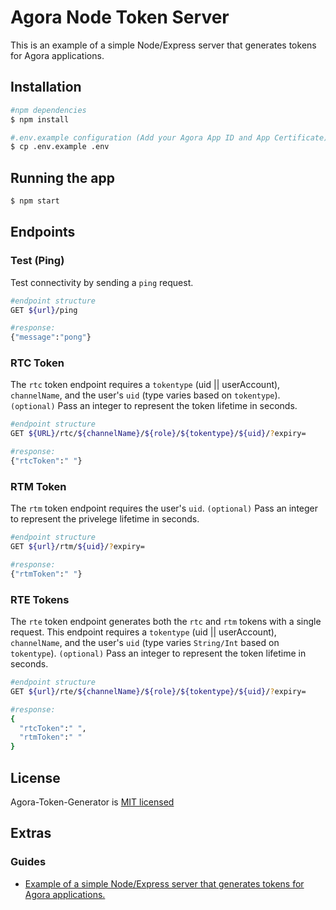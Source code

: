 # Agora Node Token Server

This is an example of a simple Node/Express server that generates tokens for Agora applications.


## Installation

```bash
#npm dependencies
$ npm install

#.env.example configuration (Add your Agora App ID and App Certificate)
$ cp .env.example .env
```

## Running the app

```bash
$ npm start
```
## Endpoints



### Test (Ping)

Test connectivity by sending a `ping` request.

```bash
#endpoint structure
GET ${url}/ping

#response:
{"message":"pong"}
```


### RTC Token

The `rtc` token endpoint requires a `tokentype` (uid || userAccount), `channelName`, and the user's `uid` (type varies based on `tokentype`). `(optional)` Pass an integer to represent the token lifetime in seconds.

```bash
#endpoint structure
GET ${URL}/rtc/${channelName}/${role}/${tokentype}/${uid}/?expiry=

#response:
{"rtcToken":" "}
```


### RTM Token

The `rtm` token endpoint requires the user's `uid`. `(optional)` Pass an integer to represent the privelege lifetime in seconds.

```bash
#endpoint structure
GET ${url}/rtm/${uid}/?expiry=

#response:
{"rtmToken":" "}
```


### RTE Tokens

The `rte` token endpoint generates both the `rtc` and `rtm` tokens with a single request. This endpoint requires a `tokentype` (uid || userAccount), `channelName`, and the user's `uid` (type varies `String/Int` based on `tokentype`). `(optional)` Pass an integer to represent the token lifetime in seconds.

```bash
#endpoint structure
GET ${url}/rte/${channelName}/${role}/${tokentype}/${uid}/?expiry=

#response:
{
  "rtcToken":" ",
  "rtmToken":" "
}
```

## License

Agora-Token-Generator is [MIT licensed](LICENSE)


## Extras

### Guides

- [Example of a simple Node/Express server that generates tokens for Agora applications.](https://github.com/AgoraIO-Community/Agora-Node-TokenServer)


